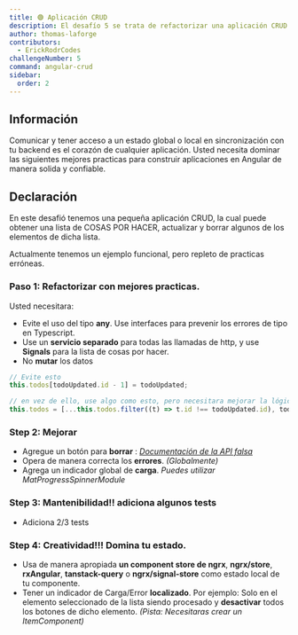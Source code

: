 ```yaml
---
title: 🟢 Aplicación CRUD
description: El desafío 5 se trata de refactorizar una aplicación CRUD.
author: thomas-laforge
contributors:
  - ErickRodrCodes
challengeNumber: 5
command: angular-crud
sidebar:
  order: 2
---
```


## Información

Comunicar y tener acceso a un estado global o local en sincronización con tu backend es el corazón de cualquier aplicación. Usted necesita dominar las siguientes mejores practicas para construir aplicaciones en Angular de manera solida y confiable.

## Declaración

En este desafió tenemos una pequeña aplicación CRUD, la cual puede obtener una lista de COSAS POR HACER, actualizar y borrar algunos de los elementos de dicha lista.

Actualmente tenemos un ejemplo funcional, pero repleto de practicas erróneas.

### Paso 1: Refactorizar con mejores practicas.

Usted necesitara:

- Evite el uso del tipo **any**. Use interfaces para prevenir los errores de tipo en Typescript.
- Use un **servicio separado** para todas las llamadas de http, y use **Signals** para la lista de cosas por hacer.
- No **mutar** los datos

```typescript
// Evite esto
this.todos[todoUpdated.id - 1] = todoUpdated;

// en vez de ello, use algo como esto, pero necesitara mejorar la lógica de manera que preserve el mismo orden.
this.todos = [...this.todos.filter((t) => t.id !== todoUpdated.id), todoUpdated];
```

### Step 2: Mejorar

- Agregue un botón para **borrar** : _<a href="https://jsonplaceholder.typicode.com/" target="_blank">Documentación de la API falsa</a>_
- Opera de manera correcta los **errores**. _(Globalmente)_
- Agrega un indicador global de **carga**. _Puedes utilizar MatProgressSpinnerModule_

### Step 3: Mantenibilidad!! adiciona algunos tests

- Adiciona 2/3 tests

### Step 4: Creatividad!!! Domina tu estado.

- Usa de manera apropiada **un component store de ngrx**, **ngrx/store**, **rxAngular**, **tanstack-query** o **ngrx/signal-store** como estado local de tu componente.
- Tener un indicador de Carga/Error **localizado**. Por ejemplo: Solo en el elemento seleccionado de la lista siendo procesado y **desactivar** todos los botones de dicho elemento. _(Pista: Necesitaras crear un ItemComponent)_
